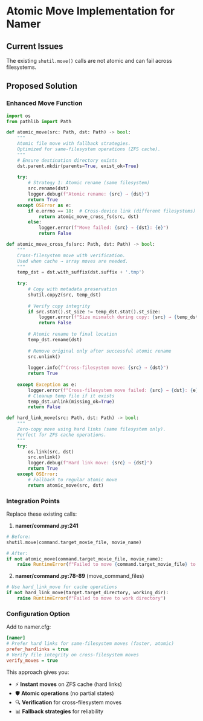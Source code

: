 # Atomic Move Implementation for Namer

## Current Issues
The existing `shutil.move()` calls are not atomic and can fail across filesystems.

## Proposed Solution

### Enhanced Move Function
```python
import os
from pathlib import Path

def atomic_move(src: Path, dst: Path) -> bool:
    """
    Atomic file move with fallback strategies.
    Optimized for same-filesystem operations (ZFS cache).
    """
    # Ensure destination directory exists
    dst.parent.mkdir(parents=True, exist_ok=True)
    
    try:
        # Strategy 1: Atomic rename (same filesystem)
        src.rename(dst)
        logger.debug(f"Atomic rename: {src} → {dst}")
        return True
    except OSError as e:
        if e.errno == 18:  # Cross-device link (different filesystems)
            return atomic_move_cross_fs(src, dst)
        else:
            logger.error(f"Move failed: {src} → {dst}: {e}")
            return False

def atomic_move_cross_fs(src: Path, dst: Path) -> bool:
    """
    Cross-filesystem move with verification.
    Used when cache → array moves are needed.
    """
    temp_dst = dst.with_suffix(dst.suffix + '.tmp')
    
    try:
        # Copy with metadata preservation
        shutil.copy2(src, temp_dst)
        
        # Verify copy integrity
        if src.stat().st_size != temp_dst.stat().st_size:
            logger.error(f"Size mismatch during copy: {src} → {temp_dst}")
            return False
            
        # Atomic rename to final location
        temp_dst.rename(dst)
        
        # Remove original only after successful atomic rename
        src.unlink()
        
        logger.info(f"Cross-filesystem move: {src} → {dst}")
        return True
        
    except Exception as e:
        logger.error(f"Cross-filesystem move failed: {src} → {dst}: {e}")
        # Cleanup temp file if it exists
        temp_dst.unlink(missing_ok=True)
        return False

def hard_link_move(src: Path, dst: Path) -> bool:
    """
    Zero-copy move using hard links (same filesystem only).
    Perfect for ZFS cache operations.
    """
    try:
        os.link(src, dst)
        src.unlink()
        logger.debug(f"Hard link move: {src} → {dst}")
        return True
    except OSError:
        # Fallback to regular atomic move
        return atomic_move(src, dst)
```

### Integration Points

Replace these existing calls:

1. **namer/command.py:241**
```python
# Before:
shutil.move(command.target_movie_file, movie_name)

# After:
if not atomic_move(command.target_movie_file, movie_name):
    raise RuntimeError(f"Failed to move {command.target_movie_file} to {movie_name}")
```

2. **namer/command.py:78-89** (move_command_files)
```python
# Use hard_link_move for cache operations
if not hard_link_move(target.target_directory, working_dir):
    raise RuntimeError(f"Failed to move to work directory")
```

### Configuration Option
Add to namer.cfg:
```ini
[namer]
# Prefer hard links for same-filesystem moves (faster, atomic)
prefer_hardlinks = true
# Verify file integrity on cross-filesystem moves  
verify_moves = true
```

This approach gives you:
- ⚡ **Instant moves** on ZFS cache (hard links)
- 🛡️ **Atomic operations** (no partial states)
- 🔍 **Verification** for cross-filesystem moves
- 📊 **Fallback strategies** for reliability
